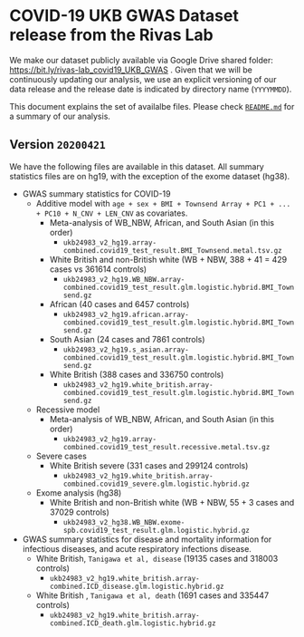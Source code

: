 # COVID-19 UKB GWAS Dataset release from the Rivas Lab

We make our dataset publicly available via Google Drive shared folder: https://bit.ly/rivas-lab_covid19_UKB_GWAS . Given that we will be continuously updating our analysis, we use an explicit versioning of our data release and the release date is indicated by directory name (`YYYYMMDD`).

This document explains the set of availalbe files. Please check [`README.md`](README.md) for a summary of our analysis.

## Version `20200421`

We have the following files are available in this dataset. All summary statistics files are on hg19, with the exception of the exome dataset (hg38).

- GWAS summary statistics for COVID-19
  - Additive model with `age + sex + BMI + Townsend Array + PC1 + ... + PC10 + N_CNV + LEN_CNV` as covariates.
    - Meta-analysis of WB_NBW, African, and South Asian (in this order)
      - `ukb24983_v2_hg19.array-combined.covid19_test_result.BMI_Townsend.metal.tsv.gz`
    - White British and non-British white (WB + NBW, 388 + 41 = 429 cases vs 361614 controls)
      - `ukb24983_v2_hg19.WB_NBW.array-combined.covid19_test_result.glm.logistic.hybrid.BMI_Townsend.gz`
    - African (40 cases and 6457 controls)
      - `ukb24983_v2_hg19.african.array-combined.covid19_test_result.glm.logistic.hybrid.BMI_Townsend.gz`
    - South Asian (24 cases and 7861 controls)
      - `ukb24983_v2_hg19.s_asian.array-combined.covid19_test_result.glm.logistic.hybrid.BMI_Townsend.gz`
    - White British (388 cases and 336750 controls)
      - `ukb24983_v2_hg19.white_british.array-combined.covid19_test_result.glm.logistic.hybrid.BMI_Townsend.gz`
  - Recessive model
    - Meta-analysis of WB_NBW, African, and South Asian (in this order)
      - `ukb24983_v2_hg19.array-combined.covid19_test_result.recessive.metal.tsv.gz`
  - Severe cases
    - White British severe (331 cases and 299124 controls)
      - `ukb24983_v2_hg19.white_british.array-combined.covid19_severe.glm.logistic.hybrid.gz`
  - Exome analysis (hg38)
    - White British and non-British white (WB + NBW, 55 + 3 cases and 37029 controls)
      - `ukb24983_v2_hg38.WB_NBW.exome-spb.covid19_test_result.glm.logistic.hybrid.gz`
- GWAS summary statistics for disease and mortality information for infectious diseases, and acute respiratory infections disease.
  - White British, `Tanigawa et al, disease` (19135 cases and 318003 controls)
    - `ukb24983_v2_hg19.white_british.array-combined.ICD_disease.glm.logistic.hybrid.gz`
  - White British , `Tanigawa et al, death` (1691 cases and 335447 controls)
    - `ukb24983_v2_hg19.white_british.array-combined.ICD_death.glm.logistic.hybrid.gz`
